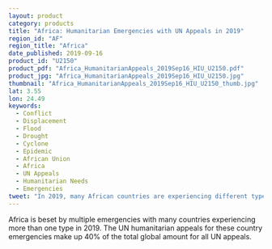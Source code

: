 ```yaml
---
layout: product
category: products
title: "Africa: Humanitarian Emergencies with UN Appeals in 2019"
region_id: "AF"
region_title: "Africa"
date_published: 2019-09-16
product_id: "U2150"
product_pdf: "Africa_HumanitarianAppeals_2019Sep16_HIU_U2150.pdf"
product_jpg: "Africa_HumanitarianAppeals_2019Sep16_HIU_U2150.jpg"
thumbnail: "Africa_HumanitarianAppeals_2019Sep16_HIU_U2150_thumb.jpg"
lat: 3.55
lon: 24.49
keywords:
  - Conflict
  - Displacement
  - Flood
  - Drought
  - Cyclone
  - Epidemic
  - African Union
  - Africa
  - UN Appeals
  - Humanitarian Needs
  - Emergencies
tweet: "In 2019, many African countries are experiencing different types of emergencies that require humanitarian aid. Check out this new infographic showing UN appeals, funding, and types of emergencies by country:"
---
```

Africa is beset by multiple emergencies with many countries experiencing more than one type in 2019. The UN humanitarian appeals for these country emergencies make up 40% of the total global amount for all UN appeals. 
